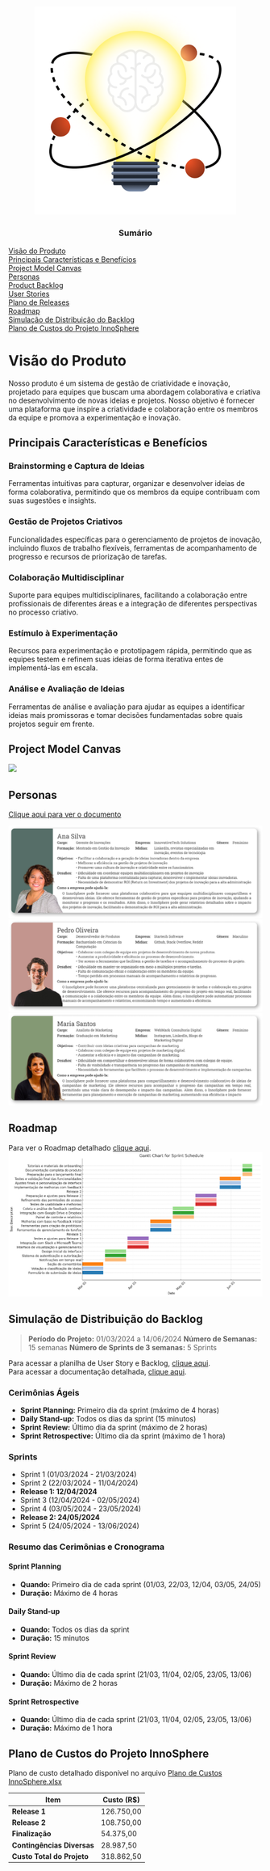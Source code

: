 <p align='center'>
    <img src='./images/InnoSphere.png' width='400'>
</p>

<center><h3>Sumário</h3></center>

[Visão do Produto](https://github.com/mvarocha/innosphere?tab=readme-ov-file#vis%C3%A3o-do-produto) <br>
[Principais Características e Benefícios](https://github.com/mvarocha/innosphere?tab=readme-ov-file#principais-caracter%C3%ADsticas-e-benef%C3%ADcios) <br>
[Project Model Canvas](https://github.com/mvarocha/innosphere?tab=readme-ov-file#project-model-canvas) <br>
[Personas](https://github.com/mvarocha/innosphere?tab=readme-ov-file#personas) <br>
[Product Backlog](https://github.com/mvarocha/innosphere?tab=readme-ov-file#product-backlog) <br>
[User Stories](https://github.com/mvarocha/innosphere?tab=readme-ov-file#user-stories) <br>
[Plano de Releases](https://github.com/mvarocha/innosphere?tab=readme-ov-file#plano-de-releases) <br>
[Roadmap](https://github.com/mvarocha/innosphere?tab=readme-ov-file#roadmap) <br>
[Simulação de Distribuição do Backlog](https://github.com/mvarocha/innosphere?tab=readme-ov-file#simula%C3%A7%C3%A3o-de-distribui%C3%A7%C3%A3o-do-backlog) <br>
[Plano de Custos do Projeto InnoSphere](https://github.com/mvarocha/innosphere?tab=readme-ov-file#plano-de-custos-do-projeto-innosphere)


# Visão do Produto
Nosso produto é um sistema de gestão de criatividade e inovação, projetado para equipes que buscam uma abordagem colaborativa e criativa no desenvolvimento de novas ideias e projetos. Nosso objetivo é fornecer uma plataforma que inspire a criatividade e colaboração entre os membros da equipe e promova a experimentação e inovação.

## Principais Características e Benefícios

### Brainstorming e Captura de Ideias
Ferramentas intuitivas para capturar, organizar e desenvolver ideias de forma colaborativa, permitindo que os membros da equipe contribuam com suas sugestões e insights.

### Gestão de Projetos Criativos

Funcionalidades específicas para o gerenciamento de projetos de inovação, incluindo fluxos de trabalho flexíveis, ferramentas de acompanhamento de progresso e recursos de priorização de tarefas.

### Colaboração Multidisciplinar

Suporte para equipes multidisciplinares, facilitando a colaboração entre profissionais de diferentes áreas e a integração de diferentes perspectivas no processo criativo.

### Estímulo à Experimentação

Recursos para experimentação e prototipagem rápida, permitindo que as equipes testem e refinem suas ideias de forma iterativa entes de implementá-las em escala.

### Análise e Avaliação de Ideias

Ferramentas de análise e avaliação para ajudar as equipes a identificar ideias mais promissoras e tomar decisões fundamentadas sobre quais projetos seguir em frente.

## Project Model Canvas

<img src='./images/ProjectModelCanvas.jpg'>

## Personas

[Clique aqui para ver o documento](https://github.com/mvarocha/InnoSphere/blob/main/personas/Personas%207297db1e7b134128af173608e19a9eda.md)

<img src='./images/Persona-Ana_Silva.png'>
<img src='./images/Persona-Pedro_Oliveira.png'>
<img src='./images/Persona-Maria_Santos.png'>

## Roadmap
Para ver o Roadmap detalhado [clique aqui]().
<img src='./images/Gantt.png'>


## Simulação de Distribuição do Backlog

> **Período do Projeto:** 01/03/2024 a 14/06/2024
**Número de Semanas:** 15 semanas
**Número de Sprints de 3 semanas:** 5 Sprints

Para acessar a planilha de User Story e Backlog, [clique aqui]().<br>
Para acessar a documentação detalhada, [clique aqui]().

### Cerimônias Ágeis
- **Sprint Planning:** Primeiro dia da sprint (máximo de 4 horas)
- **Daily Stand-up:** Todos os dias da sprint (15 minutos)
- **Sprint Review:** Último dia da sprint (máximo de 2 horas)
- **Sprint Retrospective:** Último dia da sprint (máximo de 1 hora)

### Sprints

- Sprint 1 (01/03/2024 - 21/03/2024)
- Sprint 2 (22/03/2024 - 11/04/2024)
- **Release 1: 12/04/2024**
- Sprint 3 (12/04/2024 - 02/05/2024)
- Sprint 4 (03/05/2024 - 23/05/2024)
- **Release 2: 24/05/2024**
- Sprint 5 (24/05/2024 - 13/06/2024)

### Resumo das Cerimônias e Cronograma
#### Sprint Planning

- **Quando:** Primeiro dia de cada sprint (01/03, 22/03, 12/04, 03/05, 24/05)
- **Duração:** Máximo de 4 horas

#### Daily Stand-up

- **Quando:** Todos os dias da sprint
- **Duração:** 15 minutos

#### Sprint Review

- **Quando:** Último dia de cada sprint (21/03, 11/04, 02/05, 23/05, 13/06)
- **Duração:** Máximo de 2 horas

#### Sprint Retrospective

- **Quando:** Último dia de cada sprint (21/03, 11/04, 02/05, 23/05, 13/06)
- **Duração:** Máximo de 1 hora

## Plano de Custos do Projeto InnoSphere
Plano de custo detalhado disponível no arquivo [Plano de Custos InnoSphere.xlsx](./Plano%20de%20Custos%20InnoSphere.xlsx)

| Item                          | Custo (R$)        |
|-------------------------------|-------------------|
| **Release 1**                 | 126.750,00        |
| **Release 2**                 | 108.750,00        |
| **Finalização**               | 54.375,00         |
| **Contingências Diversas**    | 28.987,50         |
| **Custo Total do Projeto**    | 318.862,50        |